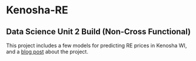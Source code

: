 # Kenosha-RE
## Data Science Unit 2 Build (Non-Cross Functional)

This project includes a few models for predicting RE prices in Kenosha WI, and a [blog post](https://cjricciardi.github.io/2020-03-06-kenosha-wi-re-valuation/) about the project. 
